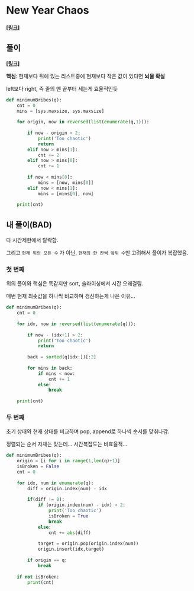 # New Year Chaos

**[[링크]](https://www.hackerrank.com/challenges/new-year-chaos/problem?h_l=interview&playlist_slugs%5B%5D=interview-preparation-kit&playlist_slugs%5B%5D=arrays)**



## 풀이

**[[링크]](https://kinchi22.github.io/2019/02/20/new-year-chaos/)**

**핵심**: 현재보다 뒤에 있는 리스트중에 현재보다 작은 값이 있다면 **뇌물 확실**

left보다 right, 즉 줄의 맨 끝부터 세는게 효율적인듯

``` python
def minimumBribes(q):
    cnt = 0
    mins = [sys.maxsize, sys.maxsize]
    
    for origin, now in reversed(list(enumerate(q,1))):
        
        if now - origin > 2:
            print('Too chaotic')
            return
        elif now > mins[1]:
            cnt += 2
        elif now > mins[0]:
            cnt += 1
            
        if now < mins[0]:
            mins = [now, mins[0]]
        elif now < mins[1]:
            mins = [mins[0], now]
            
    print(cnt)
```



## 내 풀이(BAD)

다 시간제한에서 탈락함.

그리고 `현재 뒤의 모든 수` 가 아닌, `현재의 한 칸씩 앞뒤 수`만 고려해서 풀이가 복잡했음. 

### 첫 번째

위의 풀이와 핵심은 똑같지만 sort, 슬라이싱에서 시간 오래걸림.

매번 현재 최솟값을 하나씩 비교하며 갱신하는게 나은 이유...

``` python
def minimumBribes(q):
    cnt = 0
    
    for idx, now in reversed(list(enumerate(q))):
        
        if now - (idx+1) > 2:
            print('Too chaotic')
            return
        
        back = sorted(q[idx:])[:2]
        
        for mins in back:
            if mins < now:
                cnt += 1
            else:
                break
                
    print(cnt)
```



### 두 번째

초기 상태와 현재 상태를 비교하며 pop, append로 하나씩 순서를 맞춰나감.

정렬되는 순서 자체는 맞는데... 시간복잡도는 비효율적...

```python
def minimumBribes(q):
    origin = [i for i in range(1,len(q)+1)]
    isBroken = False
    cnt = 0
    
    for idx, num in enumerate(q):
        diff = origin.index(num) - idx
        
        if(diff != 0):
            if (origin.index(num) - idx) > 2:
                print('Too chaotic')
                isBroken = True
                break
            else:
                cnt += abs(diff)
                
            target = origin.pop(origin.index(num))
            origin.insert(idx,target)      
            
        if origin == q:
            break
            
    if not isBroken:
        print(cnt)
```


